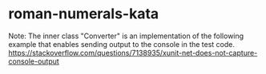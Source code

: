 # roman-numerals-kata

Note: The inner class "Converter" is an implementation of the following example that enables sending output to the console in the test code.
https://stackoverflow.com/questions/7138935/xunit-net-does-not-capture-console-output
